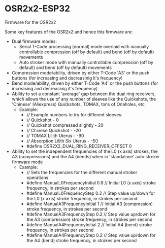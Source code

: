 # OSR2x2-ESP32

Firmware for the OSR2x2

Some key features of the OSR2x2 and hence this firmware are:
 - Dual firmware modes:
     - Serial T-Code processing (normal) mode overlaid with manually controllable compression (off by default) and bend (off by default) movements
     - Auto stroker mode with manually controllable compression (off by default) and bend (off by default) movements
 - Compression mode/ability, driven by either T-Code 'A3' or the push buttons (for increasing and decreasinig it's frequency)
 - Bend mode/ability, driven by either T-Code 'A4' or the push buttons (for increasing and decreasinig it's frequency)
 - Ability to set a constant 'average' gap between the dual ring receivers, which allows the use of any number of sleeves like the
    Quickshots, the 'Chinese' (Aliexpress) Quickshots, TOMAX, tons of Onaholes, etc
      - Example:
        - // Example numbers to try for different sleeves:
        - // Quickshot - 0
        - // Quickshot compressed slightly - 20
        - // Chinese Quickshot - -20
        - // TOMAX Lilith Uterus - -90
        - // Absorption Lilith Six Uterus - -50
        - #define OSR2X2_DUAL_RING_RECEIVER_OFFSET 0 
- Ability to set the independent frequencies of the L0 (x axis) strokes, the A3 (compressions) and the A4 (bends) when in
    'standalone' auto stroker firmware mode
     - Example:
          - // Sets the frequencies for the different manual stroker operations
          - #define ManualL0FrequencyInitial 0.6 // Initial L0 (x axis) stroke frequency, in strokes per second
          - #define ManualL0FrequencyStep 0.2 // Step value up/down for the L0 (x axis) stroke frequency, in strokes per second
          - #define ManualA3FrequencyInitial 1 // Initial A3 (compression) stroke frequency, in strokes per second
          - #define ManualA3FrequencyStep 0.2 // Step value up/down for the A3 (compression) stroke frequency, in strokes per second
          - #define ManualA4FrequencyInitial 2 // Initial A4 (bend) stroke frequency, in strokes per second
          - #define ManualA4FrequencyStep 0.2 // Step value up/down for the A4 (bend) stroke frequency, in strokes per second 
